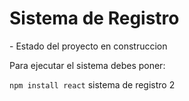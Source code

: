 <h1>Sistema de Registro</h1>
- Estado del proyecto en construccion

Para ejecutar el sistema debes poner:

```npm install react```
sistema de registro 2
